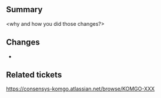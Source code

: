 ## Summary

<why and how you did those changes?>

## Changes

* <what you changed>

## Related tickets

https://consensys-komgo.atlassian.net/browse/KOMGO-XXX